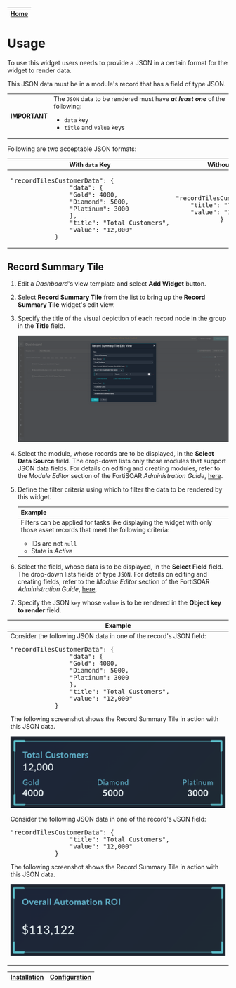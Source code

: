 | [Home](../README.md) |
|----------------------|

# Usage
To use this widget users needs to provide a JSON in a certain format for the widget to render data.

This JSON data must be in a module's record that has a field of type JSON.

<table>
    <td><strong>IMPORTANT</strong></td>
    <td>The <code>JSON</code> data to be rendered must have <strong><em>at least one</em></strong> of the following:
        <ul>
            <li><code>data</code> key</li>
            <li><code>title</code> and <code>value</code> keys</li>
        </ul>
    </td>
</table>

Following are two acceptable JSON formats:

<table>
    <thead>
        <th>With <code>data</code> Key</th>
        <th>Without <code>data</code> Key</th>
    </thead>
    <tr>
        <td>
<pre>"recordTilesCustomerData": {
                "data": {
                "Gold": 4000,
                "Diamond": 5000,
                "Platinum": 3000
                },
                "title": "Total Customers",
                "value": "12,000"
            }</pre>
        </td>
        <td>
            <pre>"recordTilesCustomerData": {
    "title": "Total Customers",
    "value": "12,000"
            }</pre>
        </td>
    </tr>
</table>

## Record Summary Tile

1. Edit a *Dashboard*'s view template and select **Add Widget** button.

2. Select **Record Summary Tile** from the list to bring up the **Record Summary Tile** widget's edit view.

3. Specify the title of the visual depiction of each record node in the group in the **Title** field.

    ![Edit View](./res/edit_view.png)

4. Select the module, whose records are to be displayed, in the **Select Data Source** field. The drop-down lists only those modules that support JSON data fields. For details on editing and creating modules, refer to the *Module Editor* section of the FortiSOAR *Administration Guide*, [here](https://docs.fortinet.com/document/fortisoar/7.4.1/administration-guide/97786/application-editor#Module_Editor).

5. Define the filter criteria using which to filter the data to be rendered by this widget.

    <table>
        <thead>
            <th>Example</th>
        </thead>
        <tbody>
            <td>Filters can be applied for tasks like displaying the widget with only those asset records that meet the following criteria:
                <ul>
                    <li>IDs are not <code>null</code></li>
                    <li>State is <em>Active</em></li>
                </ul>
            </td>
        </tbody>
    </table>

6. Select the field, whose data is to be displayed, in the **Select Field** field. The drop-down lists fields of type `JSON`. For details on editing and creating fields, refer to the *Module Editor* section of the FortiSOAR *Administration Guide*, [here](https://docs.fortinet.com/document/fortisoar/7.4.1/administration-guide/97786/application-editor#Module_Editor).

7. Specify the JSON `key` whose `value` is to be rendered in the **Object key to render** field.

<table>
    <thead>
        <th>Example</th>
    </thead>
    <tbody>
        <td>Consider the following JSON data in one of the record's JSON field:
            <pre>"recordTilesCustomerData": {
                "data": {
                "Gold": 4000,
                "Diamond": 5000,
                "Platinum": 3000
                },
                "title": "Total Customers",
                "value": "12,000"
            }</pre>
            <p>The following screenshot shows the Record Summary Tile in action with this JSON data.</p>
            <p><img src="./res/large_tile.png" alt="Record Summary Tile"></p>
            <p>Consider the following JSON data in one of the record's JSON field:</p>
            <pre>"recordTilesCustomerData": {
                "title": "Total Customers",
                "value": "12,000"
            }</pre>
            <p>The following screenshot shows the Record Summary Tile in action with this JSON data.</p>
            <p><img src="./res/small_tile.png" alt="Record Summary Tile"></p>
        </td>
    </tbody>
</table>

| [Installation](./setup.md#installation) | [Configuration](./setup.md#configuration) |
|-----------------------------------------|-------------------------------------------|